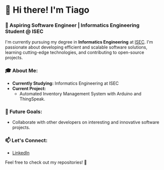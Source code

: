 # 👋 Hi there! I'm Tiago

### 🚀 Aspiring Software Engineer | Informatics Engineering Student @ ISEC

I'm currently pursuing my degree in **Informatics Engineering** at [ISEC](https://www.isec.pt). I'm passionate about developing efficient and scalable software solutions, learning cutting-edge technologies, and contributing to open-source projects.

### 🎓 About Me:
- **Currently Studying:** Informatics Engineering at ISEC
- **Current Project:**
  - Automated Inventory Management System with Arduino and ThingSpeak.
 
### 🌱 Future Goals:
- Collaborate with other developers on interesting and innovative software projects.

### 📫 Let's Connect:
- [LinkedIn](https://www.linkedin.com/in/tiago-carreira-205943240/)


Feel free to check out my repositories! 🚀

